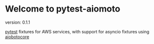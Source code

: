 # Welcome to pytest-aiomoto

version: 0.1.1

[pytest](https://docs.pytest.org) fixtures for AWS services,
with support for asyncio fixtures using [aiobotocore](https://aiobotocore.readthedocs.io)
